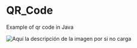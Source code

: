 # QR_Code
Example of qr code in Java

![Aquí la descripción de la imagen por si no carga](https://raw.githubusercontent.com/parzibyte/WaterPy/master/assets/ImagenV1.png)

